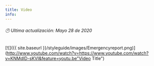 ```yaml
---
title: Video
info:
---
```

###### 🕐 Ultima actualización: Mayo 28 de 2020






[![]({{ site.baseurl }}/styleguide/images/Emergencyreport.png)](http://www.youtube.com/watch?v=https://www.youtube.com/watch?v=KNMdID-sKVI&feature=youtu.be"Video Title")
